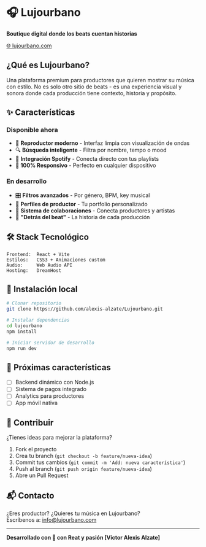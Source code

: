 # 🎧 Lujourbano

**Boutique digital donde los beats cuentan historias**

[🌐 lujourbano.com](https://lujourbano.com)

## ¿Qué es Lujourbano?

Una plataforma premium para productores que quieren mostrar su música con estilo. No es solo otro sitio de beats - es una experiencia visual y sonora donde cada producción tiene contexto, historia y propósito.

## ✨ Características

### Disponible ahora
- 🎵 **Reproductor moderno** - Interfaz limpia con visualización de ondas
- 🔍 **Búsqueda inteligente** - Filtra por nombre, tempo o mood
- 🔗 **Integración Spotify** - Conecta directo con tus playlists
- 📱 **100% Responsivo** - Perfecto en cualquier dispositivo

### En desarrollo
- 🎛️ **Filtros avanzados** - Por género, BPM, key musical
- 👤 **Perfiles de productor** - Tu portfolio personalizado
- 🤝 **Sistema de colaboraciones** - Conecta productores y artistas
- 📖 **"Detrás del beat"** - La historia de cada producción

## 🛠️ Stack Tecnológico

```
Frontend:  React + Vite
Estilos:   CSS3 + Animaciones custom
Audio:     Web Audio API
Hosting:   DreamHost
```

## 🚀 Instalación local

```bash
# Clonar repositorio
git clone https://github.com/alexis-alzate/Lujourbano.git

# Instalar dependencias
cd lujourbano
npm install

# Iniciar servidor de desarrollo
npm run dev
```

## 🎯 Próximas características

- [ ] Backend dinámico con Node.js
- [ ] Sistema de pagos integrado
- [ ] Analytics para productores
- [ ] App móvil nativa

## 🤝 Contribuir

¿Tienes ideas para mejorar la plataforma? 

1. Fork el proyecto
2. Crea tu branch (`git checkout -b feature/nueva-idea`)
3. Commit tus cambios (`git commit -m 'Add: nueva característica'`)
4. Push al branch (`git push origin feature/nueva-idea`)
5. Abre un Pull Request

## 📬 Contacto

¿Eres productor? ¿Quieres tu música en Lujourbano?  
Escríbenos a: info@lujourbano.com

---

**Desarrollado con 🎵 con Reat y pasión [Victor Alexis Alzate]**